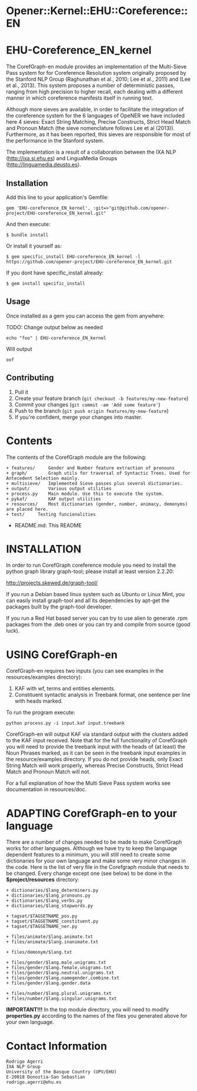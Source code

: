 # Opener::Kernel::EHU::Coreference::EN

EHU-Coreference_EN_kernel
=========================

The CorefGraph-en module provides an implementation of the Multi-Sieve Pass system for
for Coreference Resolution system originally proposed by the Stanford NLP
Group (Raghunathan et al., 2010; Lee et al., 2011) and (Lee et al., 2013).
This system proposes a number of deterministic passes, ranging from high precision to
higher recall, each dealing with a different manner in which coreference
manifests itself in running text.

Although more sieves are available, in order to facilitate the integration of
the coreference system for the 6 languages of OpeNER we have included here 4 sieves:
Exact String Matching, Precise Constructs, Strict Head Match and Pronoun Match (the
sieve nomenclature follows Lee et al (2013)). Furthermore, as it has been reported,
this sieves are responsible for most of the performance in the Stanford system.

The implementation is a result of a collaboration between the IXA NLP (http://ixa.si.ehu.es) and
LinguaMedia Groups (http://linguamedia.deusto.es).


## Installation

Add this line to your application's Gemfile:

    gem 'EHU-coreference_EN_kernel', :git=>"git@github.com/opener-project/EHU-coreference_EN_kernel.git"

And then execute:

    $ bundle install

Or install it yourself as:

    $ gem specific_install EHU-coreference_EN_kernel -l https://github.com/opener-project/EHU-coreference_EN_kernel.git


If you dont have specific_install already:

    $ gem install specific_install

## Usage

Once installed as a gem you can access the gem from anywhere:


TODO: Change output below as needed
````shell
echo "foo" | EHU-coreference_EN_kernel
````

Will output

````
oof
````

## Contributing

1. Pull it
2. Create your feature branch (`git checkout -b features/my-new-feature`)
3. Commit your changes (`git commit -am 'Add some feature'`)
4. Push to the branch (`git push origin features/my-new-feature`)
5. If you're confident, merge your changes into master.

Contents
========

The contents of the CorefGraph module are the following:

    + features/	    Gender and Number feature extraction of pronouns
    + graph/	    Graph utils for traversal of Syntactic Trees. Used for Antecedent Selection mainly.
    + multisieve/   Implemented Sieve passes plus several dictionaries.
    + output/	    Various output utilities
    + process.py    Main module. Use this to execute the system.
    + pykaf/	    KAF output utilities
    + resources/    Most dictionaries (gender, number, animacy, demonyms) are placed here.
    + test/	    Testing funcionalities

- README.md: This README


INSTALLATION
============

In order to run CorefGraph coreference module you need to install the python graph library
graph-tool; please install at least version 2.2.20:

http://projects.skewed.de/graph-tool/


If you run a Debian based linux system such as Ubuntu or Linux Mint, you can easily install
graph-tool and all its dependencies by apt-get the packages built by the graph-tool developer.

If you run a Red Hat based server you can try to use alien to generate .rpm packages from the .deb
ones or you can try and compile from source (good luck).

USING CorefGraph-en
===================

CorefGraph-en requires two inputs (you can see examples in the resources/examples directory):

1. KAF with wf, terms and entities elements.
2. Constituent syntactic analysis in Treebank format, one sentence per line with heads marked.

To run the program execute:

````shell
python process.py -i input.kaf input.treebank
````

CorefGraph-en will output KAF via standard output with the <coreference> clusters added to the KAF input received. Note
that for the full functionality of CorefGraph you will need to provide the treebank input with the heads of (at least) the
Noun Phrases marked, as it can be seen in the treebank input examples in the resource/examples directory. If you do not provide
heads, only Exact String Match will work properly, whereas Precise Constructs, Strict Head Match and Pronoun Match will not.

For a full explanation of how the Multi Sieve Pass system works see documentation in resources/doc.

ADAPTING CorefGraph-en to your language
=======================================

There are a number of changes needed to be made to make CorefGraph works for other languages. Although we have try to
keep the language dependent features to a minimum, you will still need to create some dictionaries for your own language
and make some very minor changes in the code. Here is the list of very file in the Corefgraph module that needs to be changed.
Every change except one (see below) to be done in the **$project/resources** directory:

    + dictionaries/$lang_determiners.py
    + dictionaries/$lang_pronouns.py
    + dictionaries/$lang_verbs.py
    + dictionaries/$lang_stopwords.py

    + tagset/$TAGSETNAME_pos.py
    + tagset/$TAGSETNAME_constituent.py
    + tagset/$TAGSETNAME_ner.py

    + files/animate/$lang.animate.txt
    + files/animate/$lang.inanimate.txt

    + files/demonym/$lang.txt

    + files/gender/$lang.male.unigrams.txt
    + files/gender/$lang.female.unigrams.txt
    + files/gender/$lang.neutral.unigrams.txt
    + files/gender/$lang.namegender.combine.txt
    + files/gender/$lang.gender.data

    + files/number/$lang.plural.unigrams.txt
    + files/number/$lang.singular.unigrams.txt

**IMPORTANT!!!** In the top module directory, you will need to modify **properties.py** according to the names of the files
you generated above for your own language.

Contact Information
===================

````shell
Rodrigo Agerri
IXA NLP Group
University of the Basque Country (UPV/EHU)
E-20018 Donostia-San Sebastian
rodrigo.agerri@ehu.es
````
